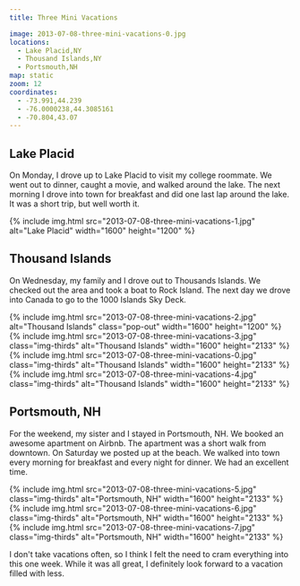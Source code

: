 ```yaml
---
title: Three Mini Vacations

image: 2013-07-08-three-mini-vacations-0.jpg
locations:
  - Lake Placid,NY
  - Thousand Islands,NY
  - Portsmouth,NH
map: static
zoom: 12
coordinates:
  - -73.991,44.239
  - -76.0000238,44.3085161
  - -70.804,43.07
---
```


## Lake Placid

On Monday, I drove up to Lake Placid to visit my college roommate. We went out to dinner, caught a movie, and walked around the lake. The next morning I drove into town for breakfast and did one last lap around the lake. It was a short trip, but well worth it.

<div class="photos">
{% include img.html src="2013-07-08-three-mini-vacations-1.jpg"  alt="Lake Placid" width="1600" height="1200" %}
</div>

## Thousand Islands

On Wednesday, my family and I drove out to Thousands Islands. We checked out the area and took a boat to Rock Island. The next day we drove into Canada to go to the 1000 Islands Sky Deck.

<div class="photos">
{% include img.html src="2013-07-08-three-mini-vacations-2.jpg"  alt="Thousand Islands" class="pop-out" width="1600" height="1200" %}
{% include img.html src="2013-07-08-three-mini-vacations-3.jpg" class="img-thirds" alt="Thousand Islands" width="1600" height="2133" %}
{% include img.html src="2013-07-08-three-mini-vacations-0.jpg" class="img-thirds" alt="Thousand Islands" width="1600" height="2133" %}
{% include img.html src="2013-07-08-three-mini-vacations-4.jpg" class="img-thirds" alt="Thousand Islands" width="1600" height="2133" %}
</div>

## Portsmouth, NH

For the weekend, my sister and I stayed in Portsmouth, NH. We booked an awesome apartment on Airbnb. The apartment was a short walk from downtown. On Saturday we posted up at the beach. We walked into town every morning for breakfast and every night for dinner. We had an excellent time.

<div class="photos">
{% include img.html src="2013-07-08-three-mini-vacations-5.jpg" class="img-thirds" alt="Portsmouth, NH" width="1600" height="2133" %}
{% include img.html src="2013-07-08-three-mini-vacations-6.jpg" class="img-thirds" alt="Portsmouth, NH" width="1600" height="2133" %}
{% include img.html src="2013-07-08-three-mini-vacations-7.jpg" class="img-thirds" alt="Portsmouth, NH" width="1600" height="2133" %}
</div>

I don't take vacations often, so I think I felt the need to cram everything into this one week. While it was all great, I definitely look forward to a vacation filled with less.

